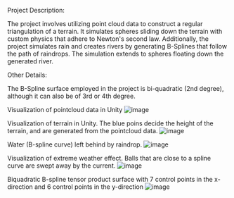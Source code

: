 
Project Description:

The project involves utilizing point cloud data to construct a regular triangulation of a terrain. 
It simulates spheres sliding down the terrain with custom physics that adhere to Newton's second law. 
Additionally, the project simulates rain and creates rivers by generating B-Splines that follow the path of raindrops. 
The simulation extends to spheres floating down the generated river.

Other Details:

The B-Spline surface employed in the project is bi-quadratic (2nd degree), although it can also be of 3rd or 4th degree.

Visualization of pointcloud data in Unity
![image](https://github.com/haldorj/VSIM2023/assets/89477584/8b78780d-be0f-4fdd-85f5-f85593799fb1)

Visualization of terrain in Unity. The blue poins decide the height of the terrain, and are generated from the pointcloud data.
![image](https://github.com/haldorj/VSIM2023/assets/89477584/31bac158-770f-42f5-a701-21fbe4ed6edc)

Water (B-spline curve) left behind by raindrop.
![image](https://github.com/haldorj/VSIM2023/assets/89477584/6e5d0a21-5440-49ab-83d7-1f6b4288291f)

Visualization of extreme weather effect. Balls that are close to a spline curve are swept away by the current.
![image](https://github.com/haldorj/VSIM2023/assets/89477584/f3383085-bc12-427f-9d55-a175bde536d6)

Biquadratic B-spline tensor product surface with 7 control points in the x-direction and 6 control points in the y-direction
![image](https://github.com/haldorj/VSIM2023/assets/89477584/a4df185b-cd94-49d0-9183-d0f908af2e35)

